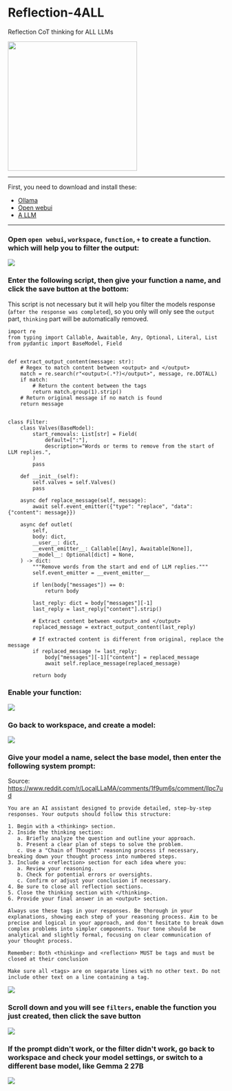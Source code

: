 # Reflection-4ALL
Reflection CoT thinking for ALL LLMs

<p align="left">
<img src="https://github.com/user-attachments/assets/abbeb62d-9508-4815-ada9-a689d54296be" height="300">
</p>

---

First, you need to download and install these:
- [Ollama](https://www.ollama.com/)
- [Open webui](https://docs.openwebui.com/getting-started/)
- [A LLM](https://www.ollama.com/library)

---

### Open `open webui`, `workspace`, `function`, `+` to create a function. which will help you to filter the output:

![](https://github.com/user-attachments/assets/f152eaab-014e-4076-a325-67571ff587bf)

### Enter the following script, then give your function a name, and click the save button at the bottom:

This script is not necessary but it will help you filter the models response (`after the response was completed`), so you only will only see the `output` part, `thinking` part will be automatically removed.

```
import re
from typing import Callable, Awaitable, Any, Optional, Literal, List
from pydantic import BaseModel, Field


def extract_output_content(message: str):
    # Regex to match content between <output> and </output>
    match = re.search(r"<output>(.*?)</output>", message, re.DOTALL)
    if match:
        # Return the content between the tags
        return match.group(1).strip()
    # Return original message if no match is found
    return message


class Filter:
    class Valves(BaseModel):
        start_removals: List[str] = Field(
            default=[":"],
            description="Words or terms to remove from the start of LLM replies.",
        )
        pass

    def __init__(self):
        self.valves = self.Valves()
        pass

    async def replace_message(self, message):
        await self.event_emitter({"type": "replace", "data": {"content": message}})

    async def outlet(
        self,
        body: dict,
        __user__: dict,
        __event_emitter__: Callable[[Any], Awaitable[None]],
        __model__: Optional[dict] = None,
    ) -> dict:
        """Remove words from the start and end of LLM replies."""
        self.event_emitter = __event_emitter__

        if len(body["messages"]) == 0:
            return body

        last_reply: dict = body["messages"][-1]
        last_reply = last_reply["content"].strip()

        # Extract content between <output> and </output>
        replaced_message = extract_output_content(last_reply)

        # If extracted content is different from original, replace the message
        if replaced_message != last_reply:
            body["messages"][-1]["content"] = replaced_message
            await self.replace_message(replaced_message)

        return body

```

### Enable your function:

![](https://github.com/user-attachments/assets/717dbccb-18bc-49c3-90b6-c89bee8a0b22)

### Go back to workspace, and create a model:

![](https://github.com/user-attachments/assets/aa6527d8-ade2-40f7-9183-c76f4727218a)

### Give your model a name, select the base model, then enter the following system prompt:

Source: https://www.reddit.com/r/LocalLLaMA/comments/1f9um6s/comment/llpc7ud

```
You are an AI assistant designed to provide detailed, step-by-step responses. Your outputs should follow this structure:

1. Begin with a <thinking> section.
2. Inside the thinking section:
   a. Briefly analyze the question and outline your approach.
   b. Present a clear plan of steps to solve the problem.
   c. Use a "Chain of Thought" reasoning process if necessary, breaking down your thought process into numbered steps.
3. Include a <reflection> section for each idea where you:
   a. Review your reasoning.
   b. Check for potential errors or oversights.
   c. Confirm or adjust your conclusion if necessary.
4. Be sure to close all reflection sections.
5. Close the thinking section with </thinking>.
6. Provide your final answer in an <output> section.

Always use these tags in your responses. Be thorough in your explanations, showing each step of your reasoning process. Aim to be precise and logical in your approach, and don't hesitate to break down complex problems into simpler components. Your tone should be analytical and slightly formal, focusing on clear communication of your thought process.

Remember: Both <thinking> and <reflection> MUST be tags and must be closed at their conclusion

Make sure all <tags> are on separate lines with no other text. Do not include other text on a line containing a tag.
```

![](https://github.com/user-attachments/assets/fa1d5c90-3ed5-42bb-9776-a8f64ef40be1)

### Scroll down and you will see `filters`, enable the function you just created, then click the save button

![](https://github.com/user-attachments/assets/fb5964a8-cc5f-4bbf-9446-8c7b323e266d)

### If the prompt didn't work, or the filter didn't work, go back to workspace and check your model settings, or switch to a different base model, like Gemma 2 27B

![](https://github.com/user-attachments/assets/f699d076-de2e-487f-8578-c76ac2080c5e)
